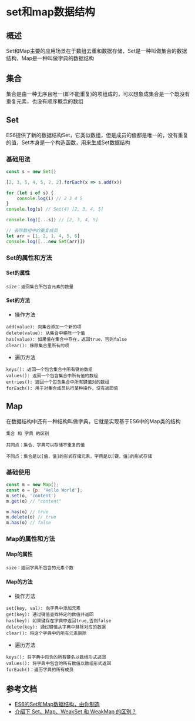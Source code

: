 # set和map数据结构

## 概述
Set和Map主要的应用场景在于数组去重和数据存储，Set是一种叫做集合的数据结构，Map是一种叫做字典的数据结构

## 集合
集合是由一种无序且唯一(即不能重复)的项组成的，可以想象成集合是一个既没有重复元素，也没有顺序概念的数组

## Set
ES6提供了新的数据结构Set，它类似数组，但是成员的值都是唯一的，没有重复的值，Set本身是一个构造函数，用来生成Set数据结构

### 基础用法
```js
const s = new Set()

[2, 3, 5, 4, 5, 2, 2].forEach(x => s.add(x))

for (let i of s) {
    console.log(i) // 2 3 4 5
}
console.log(s) // Set(4) [2, 3, 4, 5]

console.log([...s]) // [2, 3, 4, 5]

// 去除数组中的重复成员
let arr = [1, 2, 1, 4, 5, 6]
console.log([...new Set(arr)])
```

### Set的属性和方法

#### Set的属性
```$xslt 
size：返回集合所包含元素的数量
```
#### Set的方法
* 操作方法
```$xslt 
add(value): 向集合添加一个新的项
delete(value): 从集合中移除一个值
has(value): 如果值在集合中存在，返回true，否则false
clear(): 移除集合里所有的项 
```
* 遍历方法
```$xslt 
keys(): 返回一个包含集合中所有键的数组
values(): 返回一个包含集合中所有值的数组
entries(): 返回一个包含集合中所有键值对的数组
forEach(): 用于对集合成员执行某种操作，没有返回值
```

## Map
在数据结构中还有一种结构叫做字典，它就是实现基于ES6中的Map类的结构

```$xslt
集合 和 字典 的区别

共同点：集合、字典可以存储不重复的值

不同点：集合是以[值，值]的形式存储元素，字典是以[键，值]的形式存储
```
### 基础使用
```js
const m = new Map();
const o = {p: 'Hello World'};
m.set(o, 'content')
m.get(o) // "content"

m.has(o) // true
m.delete(o) // true
m.has(o) // false
```

### Map的属性和方法

#### Map的属性
```$xslt 
size：返回字典所包含的元素个数
```
#### Map的方法
* 操作方法
```$xslt 
set(key, val): 向字典中添加元素
get(key): 通过键值查找特定的数值并返回
has(key): 如果键存在字典中返回true,否则false
delete(key): 通过键值从字典中移除对应的数据
clear(): 将这个字典中的所有元素删除
```

* 遍历方法
```$xslt 
keys(): 将字典中包含的所有键名以数组形式返回
values(): 将字典中包含的所有数值以数组形式返回
forEach()：遍历字典的所有成员
```

## 参考文档

* [ES6的Set和Map数据结构，由你制造](https://juejin.im/post/6844903589920374792#heading-13)
* [介绍下 Set、Map、WeakSet 和 WeakMap 的区别？](https://juejin.cn/post/6844904047351169038#heading-2)
